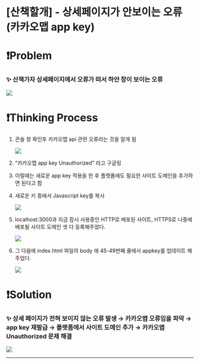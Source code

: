 # [산책할개] - 상세페이지가 안보이는 오류 (카카오맵 app key)

# ❗️Problem

### ✨ 산책가자 상세페이지에서 오류가 떠서 하얀 창이 보이는 오류

<image src="./Images/1.png"/>

# ❗️Thinking Process

1. 콘솔 창 확인후 카카오맵 api 관련 오류라는 것을 알게 됨

   <image src="./Images/2.png"/>

2. “카카오맵 app key Unauthorized” 라고 구글링
3. 이럴때는 새로운 app key 적용을 한 후 플랫폼에도 필요한 사이트 도메인을 추가하면 된다고 함
4. 새로운 키 중에서 Javascript key를 복사

   <image src="./Images/3.png"/>

5. localhost:3000과 지금 잠시 사용중인 HTTP로 배포된 사이트, HTTPS로 나중에 배포될 사이트 도메인 셋 다 등록해주었다.

   <image src="./Images/4.png"/>

6. 그 다음에 index.html 파일의 body 에 45-49번째 줄에서 appkey를 업데이트 해주었다.

   <image src="./Images/5.png"/>

# ❗️Solution

### ✨ 상세 페이지가 전혀 보이지 않는 오류 발생 → 카카오맵 오류임을 파악 → app key 재발급 → 플랫폼에서 사이트 도메인 추가 → 카카오맵 Unauthorized 문제 해결

<image src="./Images/6.png"/>

---
